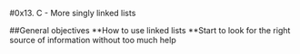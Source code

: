 #0x13. C - More singly linked lists

##General objectives
**How to use linked lists
**Start to look for the right source of information without too much help
